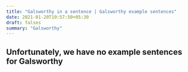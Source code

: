 ```yaml
---
title: "Galsworthy in a sentence | Galsworthy example sentences"
date: 2021-01-20T19:57:50+05:30
draft: falses
summary: "Galsworthy"
---
```

## Unfortunately, we have no example sentences for Galsworthy                 
